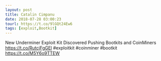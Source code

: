 ```yaml
---
layout: post
title: Catalin Cimpanu
date: 2018-07-28 03:00:23
tourl: https://t.co/9lGQt24Ew6
tags: [exploit,Bootkit]
---
```

New Underminer Exploit Kit Discovered Pushing Bootkits and CoinMiners https://t.co/RutcjFgGEl #exploitkit #coinminer #bootkit https://t.co/M5Y6o9TTEW
